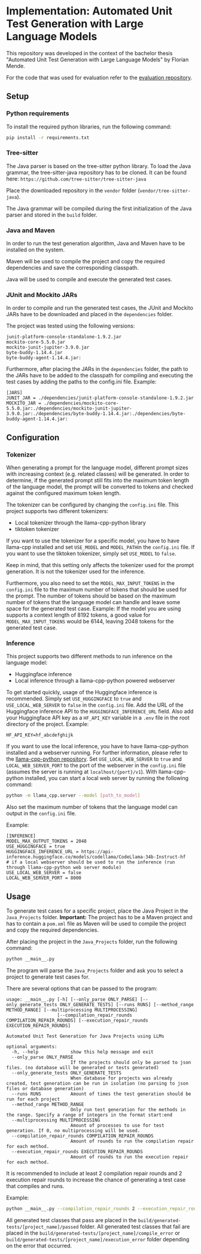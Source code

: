 # Implementation: Automated Unit Test Generation with Large Language Models

This repository was developed in the context of the bachelor thesis "Automated Unit Test Generation with Large Language Models" by Florian Mende.

For the code that was used for evaluation refer to the [evaluation repository](https://github.com/florianmende/thesis-evaluation).

## Setup

### Python requirements

To install the required python libraries, run the following command:

```bash
pip install -r requirements.txt
```

### Tree-sitter

The Java parser is based on the tree-sitter python library. To load the Java grammar, the tree-sitter-java repository has to be cloned.
It can be found here: `https://github.com/tree-sitter/tree-sitter-java`

Place the downloaded repository in the `vendor` folder (`vendor/tree-sitter-java`).

The Java grammar will be compiled during the first initialization of the Java parser and stored in the `build` folder.

### Java and Maven

In order to run the test generation algorithm, Java and Maven have to be installed on the system.

Maven will be used to compile the project and copy the required dependencies and save the corresponding classpath.

Java will be used to compile and execute the generated test cases.

### JUnit and Mockito JARs

In order to compile and run the generated test cases, the JUnit and Mockito JARs have to be downloaded and placed in the `dependencies` folder.

The project was tested using the following versions:
```
junit-platform-console-standalone-1.9.2.jar
mockito-core-5.5.0.jar
mockito-junit-jupiter-3.9.0.jar
byte-buddy-1.14.4.jar
byte-buddy-agent-1.14.4.jar:
```

Furthermore, after placing the JARs in the `dependencies` folder, the path to the JARs have to be added to the classpath for compiling and executing the test cases by adding the paths to the config.ini file.
Example:
```
[JARS]
JUNIT_JAR = ./dependencies/junit-platform-console-standalone-1.9.2.jar
MOCKITO_JAR = ./dependencies/mockito-core-5.5.0.jar:./dependencies/mockito-junit-jupiter-3.9.0.jar:./dependencies/byte-buddy-1.14.4.jar:./dependencies/byte-buddy-agent-1.14.4.jar:
```



## Configuration

### Tokenizer

When generating a prompt for the language model, different prompt sizes with increasing context (e.g. related classes) will be generated.
In order to determine, if the generated prompt still fits into the maximum token length of the language model, the prompt will be converted to tokens and checked against the configured maximum token length.

The tokenizer can be configured by changing the `config.ini` file.
This project supports two different tokenizers:
- Local tokenizer through the llama-cpp-python library
- tiktoken tokenizer

If you want to use the tokenizer for a specific model, you have to have llama-cpp installed and set `USE_MODEL` and `MODEL_PATH`in the `config.ini` file.
If you want to use the tiktoken tokenizer, simply set `USE_MODEL` to `false`.

Keep in mind, that this setting only affects the tokenizer used for the prompt generation. It is not the tokenizer used for the inference.

Furthermore, you also need to set the `MODEL_MAX_INPUT_TOKENS` in the `config.ini` file to the maximum number of tokens that should be used for the prompt.
The number of tokens should be based on the maximum number of tokens that the language model can handle and leave some space for the generated test case.
Example: If the model you are using supports a context length of 8192 tokens, a good value for `MODEL_MAX_INPUT_TOKENS` would be 6144, leaving 2048 tokens for the generated test case.

### Inference

This project supports two different methods to run inference on the language model:
- Huggingface inference
- Local inference through a llama-cpp-python powered webserver

To get started quickly, usage of the Huggingface inference is recommended. Simply set `USE_HUGGINGFACE` to `true` and `USE_LOCAL_WEB_SERVER` to `false` in the `config.ini` file. Add the URL of the Huggingface inference API to the `HUGGINGFACE_INFERENCE_URL` field.
Also add your Huggingface API key as a `HF_API_KEY` variable in a `.env` file in the root directory of the project.
Example:
```
HF_API_KEY=hf_abcdefghijk
```

If you want to use the local inference, you have to have llama-cpp-python installed and a webserver running. For further information, please refer to the [llama-cpp-python repository](https://github.com/abetlen/llama-cpp-python).
Set `USE_LOCAL_WEB_SERVER` to `true` and `LOCAL_WEB_SERVER_PORT` to the port of the webserver in the `config.ini` file (assumes the server is running at `localhost/{port}/v1`).
With llama-cpp-python installed, you can start a local web server by running the following command:
```bash
python -m llama_cpp.server --model [path_to_model]
```

Also set the maximum number of tokens that the language model can output in the `config.ini` file.

Example:
```
[INFERENCE]
MODEL_MAX_OUTPUT_TOKENS = 2048
USE_HUGGINGFACE = true
HUGGINGFACE_INFERENCE_URL = https://api-inference.huggingface.co/models/codellama/CodeLlama-34b-Instruct-hf
# if a local webserver should be used to run the inference (run through llama-cpp-python web server module)
USE_LOCAL_WEB_SERVER = false
LOCAL_WEB_SERVER_PORT = 8000
```


## Usage

To generate test cases for a specific project, place the Java Project in the `Java_Projects` folder.
**Important:** The project has to be a Maven project and has to contain a `pom.xml` file as Maven will be used to compile the project and copy the required dependencies.

After placing the project in the `Java_Projects` folder, run the following command:

```bash
python __main__.py
```

The program will parse the `Java_Projects` folder and ask you to select a project to generate test cases for.

There are several options that can be passed to the program:

```
usage: __main__.py [-h] [--only_parse ONLY_PARSE] [--only_generate_tests ONLY_GENERATE_TESTS] [--runs RUNS] [--method_range METHOD_RANGE] [--multiprocessing MULTIPROCESSING]
                   [--compilation_repair_rounds COMPILATION_REPAIR_ROUNDS] [--execution_repair_rounds EXECUTION_REPAIR_ROUNDS]

Automated Unit Test Generation for Java Projects using LLMs

optional arguments:
  -h, --help            show this help message and exit
  --only_parse ONLY_PARSE
                        If the projects should only be parsed to json files. (no database will be generated or tests generated)
  --only_generate_tests ONLY_GENERATE_TESTS
                        When database for projects was already created, test generation can be run in isolation (no parsing to json files or database generation)
  --runs RUNS           Amount of times the test generation should be run for each project
  --method_range METHOD_RANGE
                        Only run test generation for the methods in the range. Specify a range of integers in the format start:end
  --multiprocessing MULTIPROCESSING
                        Amount of processes to use for test generation. If 0, no multiprocessing will be used.
  --compilation_repair_rounds COMPILATION_REPAIR_ROUNDS
                        Amount of rounds to run the compilation repair for each method.
  --execution_repair_rounds EXECUTION_REPAIR_ROUNDS
                        Amount of rounds to run the execution repair for each method.
```

It is recommended to include at least 2 compilation repair rounds and 2 execution repair rounds to increase the chance of generating a test case that compiles and runs.

Example:
```bash
python __main__.py --compilation_repair_rounds 2 --execution_repair_rounds 2
```

All generated test classes that pass are placed in the `build/generated-tests/[project_name]/passed` folder. All generated test classes that fail are placed in the `build/generated-tests/[project_name]/compile_error` or `build/generated-tests/[project_name]/execution_error` folder depending on the error that occurred.
